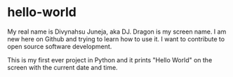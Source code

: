 # hello-world
My real name is Divynahsu Juneja, aka DJ. Dragon is my screen name.
I am new here on Github and trying to learn how to use it.
I want to contribute to open source software development.

This is my first ever project in Python and it prints "Hello World" on the screen
with the current date and time.
